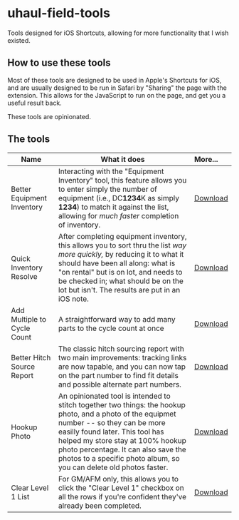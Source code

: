 # uhaul-field-tools

Tools designed for iOS Shortcuts, allowing for more functionality that I wish existed.

## How to use these tools

Most of these tools are designed to be used in Apple's Shortcuts for iOS, and are usually designed to be run in Safari by "Sharing" the page with the extension. This allows for the JavaScript to run on the page, and get you a useful result back.

These tools are opinionated.

## The tools

| Name | What it does | More... |
| ---- | ------------ | :------ |
| Better Equipment Inventory | Interacting with the "Equipment Inventory" tool, this feature allows you to enter simply the number of equipment (i.e., DC<strong>1234</strong>K as simply <strong>1234</strong>) to match it against the list, allowing for *much faster* completion of inventory. | [Download](https://github.com/htmlarson/uhaul-field-tools/raw/main/Better%20Equipment%20Inventory/Quinventory.shortcut) |
| Quick Inventory Resolve | After completing equipment inventory, this allows you to sort thru the list *way more quickly,* by reducing it to what it should have been all along: what is "on rental" but is on lot, and needs to be checked in; what should be on the lot but isn't. The results are put in an iOS note. | [Download](https://github.com/htmlarson/uhaul-field-tools/raw/main/Quick%20Inventory%20Resolve/Quick%20Inventory%20Resolve.shortcut) |
| Add Multiple to Cycle Count | A straightforward way to add many parts to the cycle count at once | [Download](https://github.com/htmlarson/uhaul-field-tools/raw/main/Add%20Multiple%20To%20Cycle%20Count/Add%20Multiple%20To%20Cycle%20Count.shortcut) |
| Better Hitch Source Report | The classic hitch sourcing report with two main improvements: tracking links are now tapable, and you can now tap on the part number to find fit details and possible alternate part numbers. | [Download](https://github.com/htmlarson/uhaul-field-tools/raw/main/Better%20Hitch%20Source%20Report/Better%20Hitch%20Sourcing%20Report.shortcut) |
| Hookup Photo | An opinionated tool is intended to stitch together two things: the hookup photo, and a photo of the equipmet number -- so they can be more easilly found later. This tool has helped my store stay at 100% hookup photo percentage. It can also save the photos to a specific photo album, so you can delete old photos faster. | [Download](https://github.com/htmlarson/uhaul-field-tools/raw/main/Hookup%20Photo/Hookup%20Photo.shortcut) |
| Clear Level 1 List | For GM/AFM only, this allows you to click the "Clear Level 1" checkbox on all the rows if you're confident they've already been completed. | [Download](https://github.com/htmlarson/uhaul-field-tools/raw/main/Clear%20Level%201/Clear%20Level%201.shortcut) |
